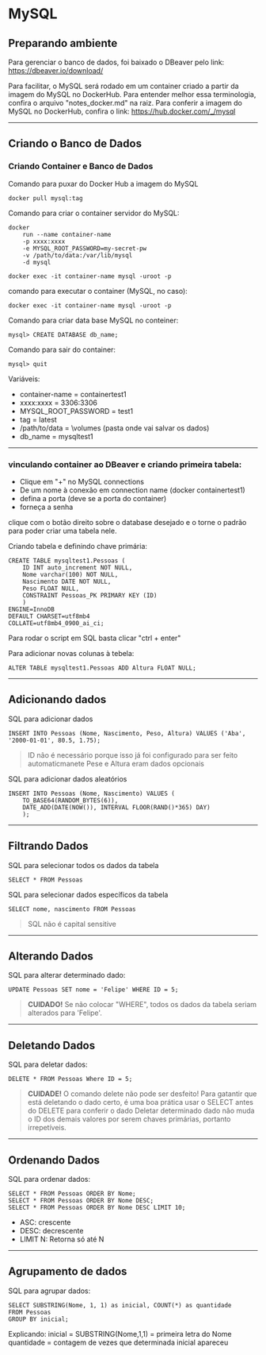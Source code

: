 # MySQL

## Preparando ambiente

Para gerenciar o banco de dados, foi baixado o DBeaver pelo link: <https://dbeaver.io/download/>

Para facilitar, o MySQL será rodado em um container criado a partir da imagem do MySQL no DockerHub. Para entender melhor essa terminologia, confira o arquivo "notes_docker.md" na raiz. Para conferir a imagem do MySQL no DockerHub, confira o link: <https://hub.docker.com/_/mysql>

-------
## Criando o Banco de Dados

### Criando Container e Banco de Dados

Comando para puxar do Docker Hub a imagem do MySQL

    docker pull mysql:tag


Comando para criar o container servidor do MySQL:

    docker 
        run --name container-name 
        -p xxxx:xxxx 
        -e MYSQL_ROOT_PASSWORD=my-secret-pw 
        -v /path/to/data:/var/lib/mysql
        -d mysql
    
    docker exec -it container-name mysql -uroot -p
    
comando para executar o container (MySQL, no caso):

    docker exec -it container-name mysql -uroot -p

Comando para criar data base MySQL no conteiner:

    mysql> CREATE DATABASE db_name;    


Comando para sair do container:

    mysql> quit

Variáveis:

- container-name = containertest1
- xxxx:xxxx = 3306:3306
- MYSQL_ROOT_PASSWORD = test1
- tag = latest
- /path/to/data = \volumes (pasta onde vai salvar os dados)
- db_name = mysqltest1

----------
### vinculando container ao DBeaver e criando primeira tabela:

- Clique em "+" no MySQL connections
- De um nome à conexão em connection name (docker containertest1)
- defina a porta (deve se a porta do container)
- forneça a senha

clique com o botão direito sobre o database desejado e o torne o padrão para poder criar uma tabela nele.


Criando tabela e definindo chave primária:

    CREATE TABLE mysqltest1.Pessoas (
        ID INT auto_increment NOT NULL,
        Nome varchar(100) NOT NULL,
        Nascimento DATE NOT NULL,
        Peso FLOAT NULL,
        CONSTRAINT Pessoas_PK PRIMARY KEY (ID)
        )
    ENGINE=InnoDB
    DEFAULT CHARSET=utf8mb4
    COLLATE=utf8mb4_0900_ai_ci;

Para rodar o script em SQL basta clicar "ctrl + enter"

Para adicionar novas colunas à tebela:

    ALTER TABLE mysqltest1.Pessoas ADD Altura FLOAT NULL;

------
## Adicionando dados

SQL para adicionar dados

    INSERT INTO Pessoas (Nome, Nascimento, Peso, Altura) VALUES ('Aba', '2000-01-01', 80.5, 1.75);

> ID não é necessário porque isso já foi configurado para ser feito automaticmanete
> Pese e Altura eram dados opcionais

SQL para adicionar dados aleatórios

    INSERT INTO Pessoas (Nome, Nascimento) VALUES ( 
        TO_BASE64(RANDOM_BYTES(6)), 
        DATE_ADD(DATE(NOW()), INTERVAL FLOOR(RAND()*365) DAY)
        );

--------
## Filtrando Dados

SQL para selecionar todos os dados da tabela

    SELECT * FROM Pessoas

SQL para selecionar dados específicos da tabela

    SELECT nome, nascimento FROM Pessoas

> SQL não é capital sensitive

-------
## Alterando Dados

SQL para alterar determinado dado:

    UPDATE Pessoas SET nome = 'Felipe' WHERE ID = 5;

> **CUIDADO!** Se não colocar "WHERE", todos os dados da tabela seriam alterados para 'Felipe'.

-------
## Deletando Dados

SQL para deletar dados:

    DELETE * FROM Pessoas Where ID = 5;

> **CUIDADE!** O comando delete não pode ser desfeito!
> Para gatantir que está deletando o dado certo, é uma boa prática usar o SELECT antes do DELETE para conferir o dado
> Deletar determinado dado não muda o ID dos demais valores por serem chaves primárias, portanto irrepetíveis.

--------
## Ordenando Dados

SQL para ordenar dados:

    SELECT * FROM Pessoas ORDER BY Nome;
    SELECT * FROM Pessoas ORDER BY Nome DESC;
    SELECT * FROM Pessoas ORDER BY Nome DESC LIMIT 10;

- ASC: crescente
- DESC: decrescente
- LIMIT N: Retorna só até N

------
## Agrupamento de dados

SQL para agrupar dados:

    SELECT SUBSTRING(Nome, 1, 1) as inicial, COUNT(*) as quantidade
    FROM Pessoas
    GROUP BY inicial;

Explicando:
inicial = SUBSTRING(Nome,1,1) = primeira letra do Nome
quantidade = contagem de vezes que determinada inicial apareceu
